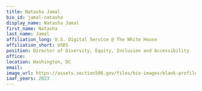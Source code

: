 ```yaml
---
title: Natasha Jamal
bio_id: jamal-natasha
display_name: Natasha Jamal
first_name: Natasha 
last_name: Jamal
affiliation_long: U.S. Digital Service @ The White House
affiliation_short: USDS
position: Director of Diversity, Equity, Inclusion and Accessibility
office: 
location: Washington, DC
email: 
image_url: https://assets.section508.gov/files/bio-images/blank-profile.jpg
iaaf_years: 2023
---
```


